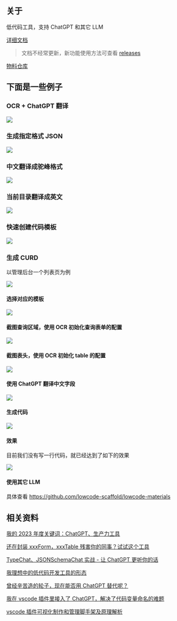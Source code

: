 ## 关于

低代码工具，支持 ChatGPT 和其它 LLM

[详细文档](https://lowcoding.github.io/)

> 文档不经常更新，新功能使用方法可查看 [releases](https://github.com/lowcoding/lowcode-vscode/releases)

[物料仓库](https://github.com/lowcode-scaffold/lowcode-materials)

## 下面是一些例子

### OCR + ChatGPT 翻译

![](https://github.com/lowcoding/lowcode-vscode/assets/9456046/c620a1fe-b7a8-4ffb-a6a9-8854fd836516)

### 生成指定格式 JSON

![](https://github.com/lowcoding/lowcode-vscode/assets/9456046/12345e45-ec10-4a39-902e-0c18e490c26e)

### 中文翻译成驼峰格式

![](https://github.com/lowcoding/lowcode-vscode/assets/9456046/ced740a2-2bcd-446b-919d-fd1a845df377)

### 当前目录翻译成英文

![](https://github.com/lowcoding/lowcode-vscode/assets/9456046/1126829d-92c4-4de6-9d33-d84792eff3c3)

### 快速创建代码模板

![](https://github.com/lowcoding/lowcode-vscode/assets/9456046/38a1f08a-c036-4800-81c8-2dd97c4e5bea)

### 生成 CURD

以管理后台一个列表页为例

![](https://github.com/lowcoding/lowcode-vscode/assets/9456046/e14ff6ed-fdc7-4a45-877a-88c0d2ab7e82)

#### 选择对应的模板

![](https://github.com/lowcoding/lowcode-vscode/assets/9456046/36a581f3-cdd4-43be-ba1c-4f3e26197bf4)

#### 截图查询区域，使用 OCR 初始化查询表单的配置

![](https://github.com/lowcoding/lowcode-vscode/assets/9456046/a3a8f693-a9bc-48fa-95d9-bfc7a00cf5ea)

#### 截图表头，使用 OCR 初始化 table 的配置

![](https://github.com/lowcoding/lowcode-vscode/assets/9456046/c65f8532-68dd-4de4-a6fe-90e1a4cfd984)

#### 使用 ChatGPT 翻译中文字段

![](https://github.com/lowcoding/lowcode-vscode/assets/9456046/dcb20ee4-561b-4539-b70e-f411e33b6aee)

#### 生成代码

![](https://github.com/lowcoding/lowcode-vscode/assets/9456046/e858aaa6-0432-4e53-a58d-95727c0e5fce)

#### 效果

目前我们没有写一行代码，就已经达到了如下的效果

![](https://github.com/lowcoding/lowcode-vscode/assets/9456046/c87225e8-39c4-4760-8bb4-2c8af4570657)

#### 使用其它 LLM

具体查看 https://github.com/lowcode-scaffold/lowcode-materials

## 相关资料

[我的 2023 年度关键词：ChatGPT、生产力工具](https://juejin.cn/post/7324889553508122664)

[还在封装 xxxForm，xxxTable 残害你的同事？试试这个工具](https://juejin.cn/post/7315242945454735414)

[TypeChat、JSONSchemaChat 实战 - 让 ChatGPT 更听你的话](https://juejin.cn/post/7309732396081020928)

[我理想中的低代码开发工具的形态](https://juejin.cn/post/7248207744086638629)

[曾经辛苦造的轮子，现在能否用 ChatGPT 替代呢？](https://juejin.cn/post/7246376735838502971)

[我在 vscode 插件里接入了 ChatGPT，解决了代码变量命名的难题](https://juejin.cn/post/7243263236623450170)

[vscode 插件可视化制作和管理脚手架及原理解析](https://juejin.cn/post/7080787567192309797)
